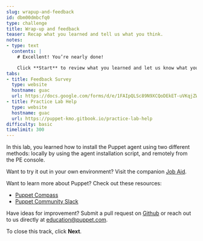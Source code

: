```yaml
---
slug: wrapup-and-feedback
id: dbm00dmbcfq0
type: challenge
title: Wrap-up and feedback
teaser: Recap what you learned and tell us what you think.
notes:
- type: text
  contents: |
    # Excellent! You’re nearly done!

    Click **Start** to review what you learned and let us know what you thought of this track.
tabs:
- title: Feedback Survey
  type: website
  hostname: guac
  url: https://docs.google.com/forms/d/e/1FAIpQLSc89N9XCQoDEkET-uVKqjZWGnqMw0IbzZeeuuCKcoQk5oXr0g/viewform?embedded=true
- title: Practice Lab Help
  type: website
  hostname: guac
  url: https://puppet-kmo.gitbook.io/practice-lab-help
difficulty: basic
timelimit: 300
---
```

In this lab, you learned how to install the Puppet agent using two different methods: locally by using the agent installation script, and remotely from the PE console.

Want to try it out in your own environment? Visit the companion [Job Aid](https://puppet-kmo.gitbook.io/lab-aids/-MZKPjwKRKKFuXxxy7ge/pe101/install-puppet-agents).

Want to learn more about Puppet? Check out these resources:
- [Puppet Compass](https://learn.puppet.com/)
- [Puppet Community Slack](https://slack.puppet.com/)

Have ideas for improvement? Submit a pull request on [Github](https://github.com/puppetlabs/puppet-instruqt-tracks/tree/main/pe-deploy-and-discover-lab-2-0) or reach out to us directly at <a href="mailto:education@puppet.com">education@puppet.com</a>.

To close this track, click **Next**.
